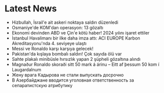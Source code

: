 # Latest News
-  Hizbullah, İsrail'e ait askeri noktaya saldırı düzenledi
-  Osmaniye'de KOM'dan operasyon: 13 gözaltı
-  Ekonomi devinden ABD ve Çin'e kötü haber! 2024 yılını işaret ettiler
-  İstanbul Havalimanı bir ilke daha imza attı: ACI EUROPE Karbon Akreditasyonu'nda 4. seviyeye ulaştı
-  Messi ve Ronaldo karşı karşıya gelecek!
-  Pakistan'da kışlaya bombalı saldırı! Çok sayıda ölü var
-  Sahte plakalı minibüsle hırsızlık yapan 2 şüpheli gözaltına alındı
-  Magnaður Ronaldo skoraði sitt 50 mark á árinu – Eitt af þessum 50 kom í Laugardalnum
-  Жену врага Кадырова не стали выпускать досрочно
-  В Азербайджане вводится уголовная ответственность за сепаратистскую атрибутику
